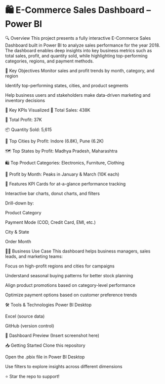 # 🛍️ E-Commerce Sales Dashboard – Power BI
🔍 Overview
This project presents a fully interactive E-Commerce Sales Dashboard built in Power BI to analyze sales performance for the year 2018. The dashboard enables deep insights into key business metrics such as total sales, profit, and quantity sold, while highlighting top-performing categories, regions, and payment methods.

🎯 Key Objectives
Monitor sales and profit trends by month, category, and region

Identify top-performing states, cities, and product segments

Help business users and stakeholders make data-driven marketing and inventory decisions

📌 Key KPIs Visualized
🧾 Total Sales: 438K

💸 Total Profit: 37K

📦 Quantity Sold: 5,615

🌆 Top Cities by Profit: Indore (6.8K), Pune (6.2K)

🗺️ Top States by Profit: Madhya Pradesh, Maharashtra

🛍️ Top Product Categories: Electronics, Furniture, Clothing

📅 Profit by Month: Peaks in January & March (10K each)

🧩 Features
KPI Cards for at-a-glance performance tracking

Interactive bar charts, donut charts, and filters

Drill-down by:

Product Category

Payment Mode (COD, Credit Card, EMI, etc.)

City & State

Order Month

👨‍💼 Business Use Case
This dashboard helps business managers, sales leads, and marketing teams:

Focus on high-profit regions and cities for campaigns

Understand seasonal buying patterns for better stock planning

Align product promotions based on category-level performance

Optimize payment options based on customer preference trends

🛠️ Tools & Technologies
Power BI Desktop

Excel (source data)

GitHub (version control)

📸 Dashboard Preview
(Insert screenshot here)

📥 Getting Started
Clone this repository

Open the .pbix file in Power BI Desktop

Use filters to explore insights across different dimensions

⭐ Star the repo to support!
